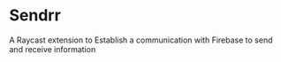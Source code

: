 # Sendrr

A Raycast extension to Establish a communication with Firebase to send and receive information
